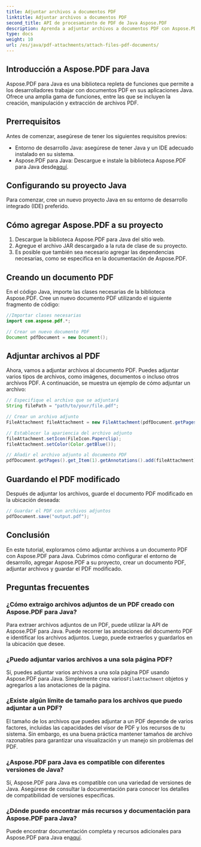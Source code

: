 ```yaml
---
title: Adjuntar archivos a documentos PDF
linktitle: Adjuntar archivos a documentos PDF
second_title: API de procesamiento de PDF de Java Aspose.PDF
description: Aprenda a adjuntar archivos a documentos PDF con Aspose.PDF para Java. Nuestra guía paso a paso facilita la manipulación de archivos PDF.
type: docs
weight: 10
url: /es/java/pdf-attachments/attach-files-pdf-documents/
---
```


## Introducción a Aspose.PDF para Java

Aspose.PDF para Java es una biblioteca repleta de funciones que permite a los desarrolladores trabajar con documentos PDF en sus aplicaciones Java. Ofrece una amplia gama de funciones, entre las que se incluyen la creación, manipulación y extracción de archivos PDF.

## Prerrequisitos

Antes de comenzar, asegúrese de tener los siguientes requisitos previos:

- Entorno de desarrollo Java: asegúrese de tener Java y un IDE adecuado instalado en su sistema.
-  Aspose.PDF para Java: Descargue e instale la biblioteca Aspose.PDF para Java desde[aquí](https://releases.aspose.com/pdf/java/).

## Configurando su proyecto Java

Para comenzar, cree un nuevo proyecto Java en su entorno de desarrollo integrado (IDE) preferido.

## Cómo agregar Aspose.PDF a su proyecto

1. Descargue la biblioteca Aspose.PDF para Java del sitio web.
2. Agregue el archivo JAR descargado a la ruta de clase de su proyecto.
3. Es posible que también sea necesario agregar las dependencias necesarias, como se especifica en la documentación de Aspose.PDF.

## Creando un documento PDF

En el código Java, importe las clases necesarias de la biblioteca Aspose.PDF. Cree un nuevo documento PDF utilizando el siguiente fragmento de código:

```java
//Importar clases necesarias
import com.aspose.pdf.*;

// Crear un nuevo documento PDF
Document pdfDocument = new Document();
```

## Adjuntar archivos al PDF

Ahora, vamos a adjuntar archivos al documento PDF. Puedes adjuntar varios tipos de archivos, como imágenes, documentos o incluso otros archivos PDF. A continuación, se muestra un ejemplo de cómo adjuntar un archivo:

```java
// Especifique el archivo que se adjuntará
String filePath = "path/to/your/file.pdf";

// Crear un archivo adjunto
FileAttachment fileAttachment = new FileAttachment(pdfDocument.getPages().get_Item(1), filePath);

// Establecer la apariencia del archivo adjunto
fileAttachment.setIcon(FileIcon.Paperclip);
fileAttachment.setColor(Color.getBlue());

// Añadir el archivo adjunto al documento PDF
pdfDocument.getPages().get_Item(1).getAnnotations().add(fileAttachment);
```

## Guardando el PDF modificado

Después de adjuntar los archivos, guarde el documento PDF modificado en la ubicación deseada:

```java
// Guardar el PDF con archivos adjuntos
pdfDocument.save("output.pdf");
```

## Conclusión

En este tutorial, exploramos cómo adjuntar archivos a un documento PDF con Aspose.PDF para Java. Cubrimos cómo configurar el entorno de desarrollo, agregar Aspose.PDF a su proyecto, crear un documento PDF, adjuntar archivos y guardar el PDF modificado.

## Preguntas frecuentes

### ¿Cómo extraigo archivos adjuntos de un PDF creado con Aspose.PDF para Java?

Para extraer archivos adjuntos de un PDF, puede utilizar la API de Aspose.PDF para Java. Puede recorrer las anotaciones del documento PDF e identificar los archivos adjuntos. Luego, puede extraerlos y guardarlos en la ubicación que desee.

### ¿Puedo adjuntar varios archivos a una sola página PDF?

 Sí, puedes adjuntar varios archivos a una sola página PDF usando Aspose.PDF para Java. Simplemente crea varios`FileAttachment` objetos y agregarlos a las anotaciones de la página.

### ¿Existe algún límite de tamaño para los archivos que puedo adjuntar a un PDF?

El tamaño de los archivos que puedes adjuntar a un PDF depende de varios factores, incluidas las capacidades del visor de PDF y los recursos de tu sistema. Sin embargo, es una buena práctica mantener tamaños de archivo razonables para garantizar una visualización y un manejo sin problemas del PDF.

### ¿Aspose.PDF para Java es compatible con diferentes versiones de Java?

Sí, Aspose.PDF para Java es compatible con una variedad de versiones de Java. Asegúrese de consultar la documentación para conocer los detalles de compatibilidad de versiones específicas.

### ¿Dónde puedo encontrar más recursos y documentación para Aspose.PDF para Java?

Puede encontrar documentación completa y recursos adicionales para Aspose.PDF para Java en[aquí](https://reference.aspose.com/pdf/java/).